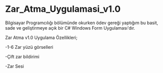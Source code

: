 # Zar_Atma_Uygulamasi_v1.0

Bilgisayar Programcılığı bölümünde okurken ödev gereği yaptığım bu basit, sade ve geliştirmeye açık bir C# Windows Form Uygulaması'dır.

Zar Atma v1.0 Uygulama Özellikleri;

-1-6 Zar yüzü görselleri

-Çift zar bildirimi

-Zar Sesi
